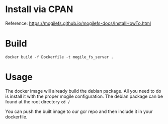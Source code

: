 # Install via CPAN

Reference: https://mogilefs.github.io/mogilefs-docs/InstallHowTo.html

# Build

`docker build -f Dockerfile -t mogile_fs_server .`

# Usage

The docker image will already build the debian package. All you need to do is install it with the proper mogile configuration. The debian package can be found at the root directory `cd /`

You can push the built image to our gcr repo and then include it in your dockerfile.